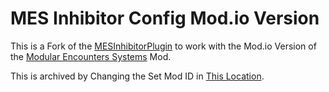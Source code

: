 # MES Inhibitor Config Mod.io Version

This is a Fork of the [MESInhibitorPlugin](https://github.com/austinvaness/MESInhibitorPlugin) to work with the Mod.io Version of the [Modular Encounters Systems](https://mod.io/g/spaceengineers/m/modular-encounters-spawner2) Mod.

This is archived by Changing the Set Mod ID in [This Location](https://github.com/CookyHD/MESInhibitorPluginModio/blob/main/MESInhibitorPlugin/InhibitorConfigComponent.cs#L19).
